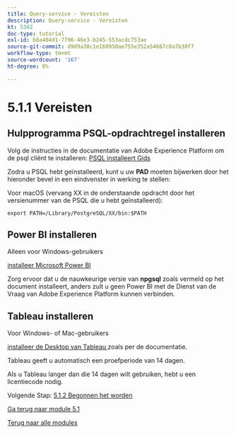 ```yaml
---
title: Query-service - Vereisten
description: Query-service - Vereisten
kt: 5342
doc-type: tutorial
exl-id: b8a404d1-7796-46e3-b245-553acdc753ae
source-git-commit: d9d9a38c1e160950ae755e352a54667c8a7b30f7
workflow-type: tm+mt
source-wordcount: '167'
ht-degree: 0%

---
```


# 5.1.1 Vereisten

## Hulpprogramma PSQL-opdrachtregel installeren

Volg de instructies in de documentatie van Adobe Experience Platform om de psql cliënt te installeren:
[ PSQL installeert Gids ](https://experienceleague.adobe.com/docs/experience-platform/query/clients/psql.html?lang=nl-NL)

Zodra u PSQL hebt geïnstalleerd, kunt u uw **PAD** moeten bijwerken door het hieronder bevel in een eindvenster in werking te stellen:

Voor macOS (vervang XX in de onderstaande opdracht door het versienummer van de PSQL die u hebt geïnstalleerd):

`export PATH=/Library/PostgreSQL/XX/bin:$PATH`

## Power BI installeren

Alleen voor Windows-gebruikers

[ installeer Microsoft Power BI ](https://experienceleague.adobe.com/docs/experience-platform/query/clients/power-bi.html?lang=nl-NL)

Zorg ervoor dat u de nauwkeurige versie van **npgsql** zoals vermeld op het document installeert, anders zult u geen Power BI met de Dienst van de Vraag van Adobe Experience Platform kunnen verbinden.

## Tableau installeren

Voor Windows- of Mac-gebruikers

[ installeer de Desktop van Tableau ](https://experienceleague.adobe.com/docs/experience-platform/query/clients/tableau.html?lang=nl-NL) zoals per de documentatie.

Tableau geeft u automatisch een proefperiode van 14 dagen.

Als u Tableau langer dan die 14 dagen wilt gebruiken, hebt u een licentiecode nodig.

Volgende Stap: [ 5.1.2 Begonnen het worden ](./ex2.md)

[Ga terug naar module 5.1](./query-service.md)

[Terug naar alle modules](../../../overview.md)
